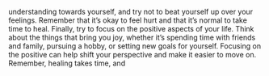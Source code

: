 understanding towards yourself,
and try not to beat yourself up
over your feelings. Remember that
it’s okay to feel hurt and that it’s
normal to take time to heal.
Finally, try to focus on the
positive aspects of your life. Think
about the things that bring you
joy, whether it’s spending time
with friends and family, pursuing a
hobby, or setting new goals for
yourself. Focusing on the positive
can help shift your perspective and
make it easier to move on.
Remember, healing takes time, and
